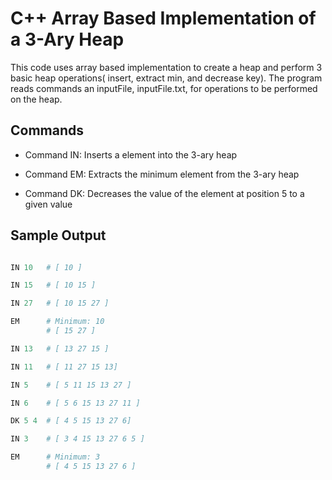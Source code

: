 # C++ Array Based Implementation of a 3-Ary Heap

This code uses array based implementation to create a heap and perform 3  basic heap operations( insert, extract min, and decrease key).
The program reads commands an inputFile, inputFile.txt,  for operations to be performed on the heap.

## Commands
* Command IN:   Inserts a element into the 3-ary heap

* Command EM:   Extracts the minimum element from the 3-ary heap

* Command DK:   Decreases the value of the element at position 5 to a given value


## Sample Output 

```python

IN 10   # [ 10 ]

IN 15   # [ 10 15 ]

IN 27   # [ 10 15 27 ]

EM      # Minimum: 10 
        # [ 15 27 ]

IN 13   # [ 13 27 15 ]

IN 11   # [ 11 27 15 13]

IN 5    # [ 5 11 15 13 27 ]

IN 6    # [ 5 6 15 13 27 11 ] 

DK 5 4  # [ 4 5 15 13 27 6]

IN 3    # [ 3 4 15 13 27 6 5 ]

EM      # Minimum: 3 
        # [ 4 5 15 13 27 6 ]

```


